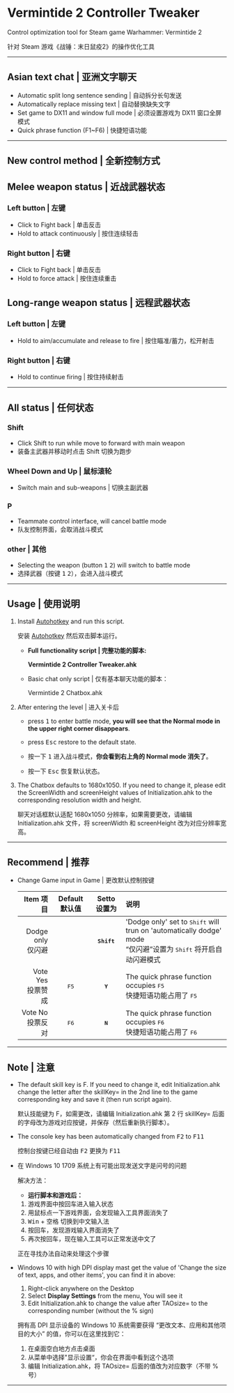# Vermintide 2 Controller Tweaker

Control optimization tool for Steam game Warhammer: Vermintide 2

针对 Steam 游戏《战锤：末日鼠疫2》的操作优化工具

----

## Asian text chat | 亚洲文字聊天

- Automatic split long sentence sending | 自动拆分长句发送
- Automatically replace missing text | 自动替换缺失文字
- Set game to DX11 and window full mode | 必须设置游戏为 DX11 窗口全屏模式
- Quick phrase function (F1~F6) | 快捷短语功能

----

## New control method | 全新控制方式

## Melee weapon status | 近战武器状态

### Left button | 左键

- Click to Fight back | 单击反击
- Hold to attack continuously | 按住连续轻击

### Right button | 右键

- Click to Fight back | 单击反击
- Hold to force attack | 按住连续重击

## Long-range weapon status | 远程武器状态

### Left button | 左键

- Hold to aim/accumulate and release to fire | 按住瞄准/蓄力，松开射击

### Right button | 右键

- Hold to continue firing | 按住持续射击

----

## All status | 任何状态

### Shift

- Click Shift to run while move to forward with main weapon
- 装备主武器并移动时点击 Shift 切换为跑步

### Wheel Down and Up | 鼠标滚轮

- Switch main and sub-weapons | 切换主副武器

### P

- Teammate control interface, will cancel battle mode
- 队友控制界面，会取消战斗模式

### other | 其他

- Selecting the weapon (button <kbd>1</kbd> <kbd>2</kbd>) will switch to battle mode
- 选择武器（按键 <kbd>1</kbd> <kbd>2</kbd>），会进入战斗模式

----

## Usage | 使用说明

1. Install [Autohotkey](https://www.autohotkey.com/download/ahk-install.exe) and run this script.

    安装 [Autohotkey](https://www.autohotkey.com/download/ahk-install.exe) 然后双击脚本运行。

    - **Full functionality script | 完整功能的脚本:**

        **Vermintide 2 Controller Tweaker.ahk**

    - Basic chat only script | 仅有基本聊天功能的脚本：

        Vermintide 2 Chatbox.ahk

2. After entering the level | 进入关卡后

    - press <kbd>1</kbd> to enter battle mode, __you will see that the Normal mode in the upper right corner disappears__.
    - press <kbd>Esc</kbd> restore to the default state.

    - 按一下 <kbd>1</kbd> 进入战斗模式，__你会看到右上角的 Normal mode 消失了__。
    - 按一下 <kbd>Esc</kbd> 恢复默认状态。

3. The Chatbox defaults to 1680x1050. If you need to change it, please edit the ScreenWidth and screenHeight values of Initialization.ahk to the corresponding resolution width and height.

    聊天对话框默认适配 1680x1050 分辨率，如果需要更改，请编辑 Initialization.ahk 文件，将 screenWidth 和 screenHeight 改为对应分辨率宽高。

----

## Recommend | 推荐

- Change Game input in Game | 更改默认控制按键

    Item 项目|Default 默认值|Setto 设置为|说明
    ----:|:----:|:----:|:----
    Dodge only <br />仅闪避||**<kbd>Shift</kbd>**|'Dodge only' set to <kbd>Shift</kbd> will trun on 'automatically dodge' mode<br />“仅闪避”设置为 <kbd>Shift</kbd> 将开启自动闪避模式
    Vote Yes<br />投票赞成|<kbd>F5</kbd>|**<kbd>Y</kbd>**|The quick phrase function occupies <kbd>F5</kbd><br />快捷短语功能占用了 <kbd>F5</kbd>
    Vote No<br />投票反对|<kbd>F6</kbd>|**<kbd>N</kbd>**|The quick phrase function occupies <kbd>F6</kbd><br />快捷短语功能占用了 <kbd>F6</kbd>

----

## Note | 注意

- The default skill key is F. If you need to change it, edit Initialization.ahk change the letter after the skillKey= in the 2nd line to the game corresponding key and save it (then run script again).

    默认技能键为 F，如需更改，请编辑 Initialization.ahk 第 2 行 skillKey= 后面的字母改为游戏对应按键，并保存（然后重新执行脚本）。

- The console key has been automatically changed from <kbd>F2</kbd> to <kbd>F11</kbd>

    控制台按键已经自动由 <kbd>F2</kbd> 更换为 <kbd>F11</kbd>

- 在 Windows 10 1709 系统上有可能出现发送文字是问号的问题

    解决方法：

    - **运行脚本和游戏后：**

    1. 游戏界面中按<kbd>回车</kbd>进入输入状态
    2. 用鼠标点一下游戏界面，会发现输入工具界面消失了
    3. <kbd>Win</kbd> + <kbd>空格</kbd> 切换到中文输入法
    4. 按<kbd>回车</kbd>，发现游戏输入界面消失了
    5. 再次按<kbd>回车</kbd>，现在输入工具可以正常发送中文了

    正在寻找办法自动来处理这个步骤

- Windows 10 with high DPI display mast get the value of 'Change the size of text, apps, and other items', you can find it in above:
    1. Right-click anywhere on the Desktop
    1. Select __Display Settings__ from the menu, You will see it
    1. Edit Initialization.ahk to change the value after TAOsize= to the corresponding number (without the % sign)

    拥有高 DPI 显示设备的 Windows 10 系统需要获得 “更改文本、应用和其他项目的大小” 的值，你可以在这里找到它：
    1. 在桌面空白地方点击桌面
    1. 从菜单中选择"显示设置“，你会在界面中看到这个选项
    1. 编辑 Initialization.ahk，将 TAOsize= 后面的值改为对应数字（不带 % 号）

----
